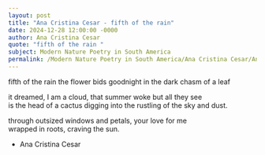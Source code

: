 ```yaml
---
layout: post
title: "Ana Cristina Cesar - fifth of the rain"
date: 2024-12-28 12:00:00 -0000
author: Ana Cristina Cesar
quote: "fifth of the rain "
subject: Modern Nature Poetry in South America
permalink: /Modern Nature Poetry in South America/Ana Cristina Cesar/Ana Cristina Cesar - fifth of the rain
---
```


fifth of the rain 
the flower bids goodnight 
in the dark chasm 
of a leaf  

it dreamed, 
I am a cloud, 
that summer woke 
but all they see  
is the head of a cactus 
digging into the rustling 
of the sky and dust.  

through outsized windows and petals, 
your love for me  
wrapped in roots, 
craving the sun.

- Ana Cristina Cesar

